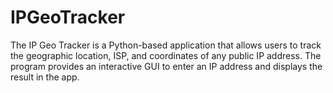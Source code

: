 # IPGeoTracker
The IP Geo Tracker is a Python-based application that allows users to track the geographic location, ISP, and coordinates of any public IP address. The program provides an interactive GUI to enter an IP address and displays the result in the app.
